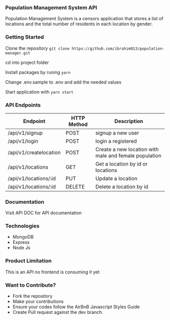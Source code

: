 ### Population Management System API

Population Management System is a censors application that stores a list of locations and the total number of residents in each location by gender.

### Getting Started

Clone the repository `git clone https://github.com/ibrahim013/population-manager.git`

cd into project folder

Install packages by runing `yarn`

Change .env.sample to .env and add the needed values

Start application with `yarn start`

### API Endpoints
|Endpoint |	HTTP Method |	Description|
|---------|-------------|------------|
|/api/v1/signup|	POST |	signup a new user |
|/api/v1/login |	POST |	login a registered|
|/api/v1/createlocation|	POST|	Create a new location with male and female population|
|/api/v1/locations|	GET	| Get a location by id or locations |
|/api/v1/locations/:id|	PUT |	Update a location |
|/api/v1/locations/:id|	DELETE |	Delete a location by id|

### Documentation
Visit API DOC for API documentation

### Technologies
* MongoDB
* Express
* Node Js

### Product Limitation
This is an API no frontend is consuming it yet

### Want to Contribute?
* Fork the repository
* Make your contributions
* Ensure your codes follow the AirBnB Javascript Styles Guide
* Create Pull request against the dev branch.
